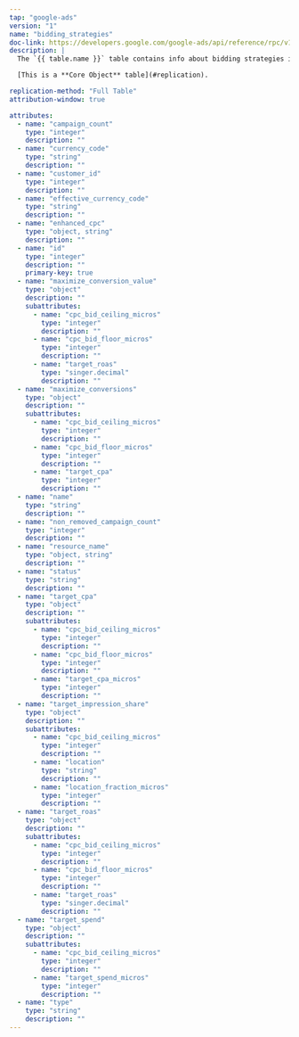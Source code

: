 ```yaml
---
tap: "google-ads"
version: "1"
name: "bidding_strategies"
doc-link: https://developers.google.com/google-ads/api/reference/rpc/v10/BiddingStrategyService
description: |
  The `{{ table.name }}` table contains info about bidding strategies in your Google Ads account.

  [This is a **Core Object** table](#replication).

replication-method: "Full Table"
attribution-window: true

attributes:
  - name: "campaign_count"
    type: "integer"
    description: ""
  - name: "currency_code"
    type: "string"
    description: ""
  - name: "customer_id"
    type: "integer"
    description: ""
  - name: "effective_currency_code"
    type: "string"
    description: ""
  - name: "enhanced_cpc"
    type: "object, string"
    description: ""
  - name: "id"
    type: "integer"
    description: ""
    primary-key: true
  - name: "maximize_conversion_value"
    type: "object"
    description: ""
    subattributes:
      - name: "cpc_bid_ceiling_micros"
        type: "integer"
        description: ""
      - name: "cpc_bid_floor_micros"
        type: "integer"
        description: ""
      - name: "target_roas"
        type: "singer.decimal"
        description: ""
  - name: "maximize_conversions"
    type: "object"
    description: ""
    subattributes:
      - name: "cpc_bid_ceiling_micros"
        type: "integer"
        description: ""
      - name: "cpc_bid_floor_micros"
        type: "integer"
        description: ""
      - name: "target_cpa"
        type: "integer"
        description: ""
  - name: "name"
    type: "string"
    description: ""
  - name: "non_removed_campaign_count"
    type: "integer"
    description: ""
  - name: "resource_name"
    type: "object, string"
    description: ""
  - name: "status"
    type: "string"
    description: ""
  - name: "target_cpa"
    type: "object"
    description: ""
    subattributes:
      - name: "cpc_bid_ceiling_micros"
        type: "integer"
        description: ""
      - name: "cpc_bid_floor_micros"
        type: "integer"
        description: ""
      - name: "target_cpa_micros"
        type: "integer"
        description: ""
  - name: "target_impression_share"
    type: "object"
    description: ""
    subattributes:
      - name: "cpc_bid_ceiling_micros"
        type: "integer"
        description: ""
      - name: "location"
        type: "string"
        description: ""
      - name: "location_fraction_micros"
        type: "integer"
        description: ""
  - name: "target_roas"
    type: "object"
    description: ""
    subattributes:
      - name: "cpc_bid_ceiling_micros"
        type: "integer"
        description: ""
      - name: "cpc_bid_floor_micros"
        type: "integer"
        description: ""
      - name: "target_roas"
        type: "singer.decimal"
        description: ""
  - name: "target_spend"
    type: "object"
    description: ""
    subattributes:
      - name: "cpc_bid_ceiling_micros"
        type: "integer"
        description: ""
      - name: "target_spend_micros"
        type: "integer"
        description: ""
  - name: "type"
    type: "string"
    description: ""
---
```

